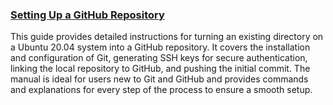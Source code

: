 ### [Setting Up a GitHub Repository](setup-github-repo.md)

This guide provides detailed instructions for turning an existing directory on a Ubuntu 20.04 system into a GitHub repository. It covers the installation and configuration of Git, generating SSH keys for secure authentication, linking the local repository to GitHub, and pushing the initial commit. The manual is ideal for users new to Git and GitHub and provides commands and explanations for every step of the process to ensure a smooth setup.

